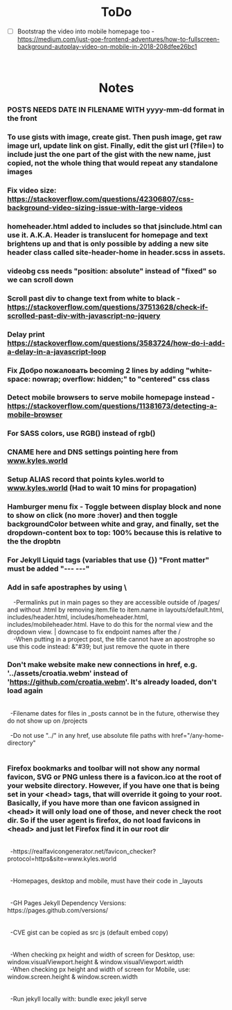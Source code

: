# <div align="center">ToDo</div>
- [ ] Bootstrap the video into mobile homepage too - https://medium.com/just-goe-frontend-adventures/how-to-fullscreen-background-autoplay-video-on-mobile-in-2018-208dfee26bc1

</br>

# <div align="center">Notes</div>
### POSTS NEEDS DATE IN FILENAME WITH yyyy-mm-dd format in the front
### To use gists with image, create gist. Then push image, get raw image url, update link on gist. Finally, edit the gist url (?file=) to include just the one part of the gist with the new name, just copied, not the whole thing that would repeat any standalone images
### Fix video size: https://stackoverflow.com/questions/42306807/css-background-video-sizing-issue-with-large-videos
### homeheader.html added to includes so that jsinclude.html can use it. A.K.A. Header is translucent for homepage and text brightens up and that is only possible by adding a new site header class called site-header-home in header.scss in assets.
### videobg css needs "position: absolute" instead of "fixed" so we can scroll down
### Scroll past div to change text from white to black - https://stackoverflow.com/questions/37513628/check-if-scrolled-past-div-with-javascript-no-jquery
### Delay print https://stackoverflow.com/questions/3583724/how-do-i-add-a-delay-in-a-javascript-loop
### Fix Добро пожаловать becoming 2 lines by adding "white-space: nowrap; overflow: hidden;" to "centered" css class
### Detect mobile browsers to serve mobile homepage instead - https://stackoverflow.com/questions/11381673/detecting-a-mobile-browser
### For SASS colors, use RGB() instead of rgb()
### CNAME here and DNS settings pointing here from www.kyles.world
### Setup ALIAS record that points kyles.world to www.kyles.world  (Had to wait 10 mins for propagation)
### Hamburger menu fix - Toggle between display block and none to show on click (no more :hover) and then toggle backgroundColor between white and gray, and finally, set the dropdown-content box to top: 100% because this is relative to the the dropbtn
### For Jekyll Liquid tags (variables that use {}) "Front matter" must be added "--- ---"
### Add in safe apostraphes by using \\

<div>&ensp;&ensp;-Permalinks put in main pages so they are accessible outside of /pages/ and without .html by removing item.file to item.name in layouts/default.html, includes/header.html, includes/homeheader.html, includes/mobileheader.html. Have to do this for the normal view and the dropdown view.
| downcase to fix endpoint names after the /
<div>&ensp;&ensp;-When putting in a project post, the title cannot have an apostrophe so use this code instead: &"#39;  but just remove the quote in there

### Don't make website make new connections in href, e.g. '../assets/croatia.webm' instead of 'https://github.com/croatia.webm'. It's already loaded, don't load again
  
<div>&ensp;</div>
<div>&ensp;-Filename dates for files in _posts cannot be in the future, otherwise they do not show up on /projects</div>

<div>&ensp;</div>
<div>&ensp;-Do not use "../" in any href, use absolute file paths with href="/any-home-directory"</div>
<div>&ensp;</div>
  
### Firefox bookmarks and toolbar will not show any normal favicon, SVG or PNG unless there is a favicon.ico at the root of your website directory. However, if you have one that is being set in your &lt;head> tags, that will override it going to your root. Basically, if you have more than one favicon assigned in &lt;head> it will only load one of those, and never check the root dir. So if the user agent is firefox, do not load favicons in &lt;head> and just let Firefox find it in our root dir

<div>&ensp;</div>
<div>&ensp;-https://realfavicongenerator.net/favicon_checker?protocol=https&site=www.kyles.world</div>
<div>&ensp;</div>

<div>&ensp;</div>
<div>&ensp;-Homepages, desktop and mobile, must have their code in _layouts</div>
<div>&ensp;</div>

<div>&ensp;</div>
<div>&ensp;-GH Pages Jekyll Dependency Versions: https://pages.github.com/versions/</div>
<div>&ensp;</div>

<div>&ensp;</div>
<div>&ensp;-CVE gist can be copied as src js (default embed copy)</div>
<div>&ensp;</div>

<div>&ensp;</div>
<div>&ensp;-When checking px height and width of screen for Desktop, use: window.visualViewport.height & window.visualViewport.width</div>
<div>&ensp;-When checking px height and width of screen for Mobile, use: window.screen.height & window.screen.width</div>
<div>&ensp;</div>

<div>&ensp;</div>
<div>&ensp;-Run jekyll locally with: bundle exec jekyll serve</div>
<div>&ensp;</div>
